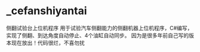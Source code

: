 # _cefanshiyantai
侧翻试验台上位机程序
用于试验汽车侧翻能力的侧翻机器上位机程序，C#编写，实现了侧翻、到达角度自动停止、4个油缸自动同步。
因为是很多年前自己写的版本现在放出！代码很烂，不喜勿扰
